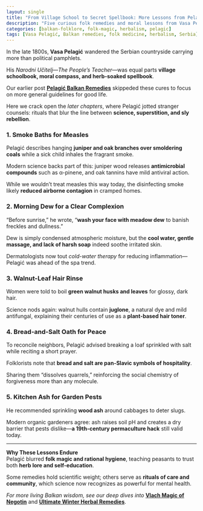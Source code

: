 ```yaml
---
layout: single
title: "From Village School to Secret Spellbook: More Lessons from Pelagićev Narodni Učitelj"
description: "Five curious folk remedies and moral lessons from Vasa Pelagić’s 19th-century guide—smoke baths for measles, morning-dew beauty secrets, and more—examined with modern science."
categories: [balkan-folklore, folk-magic, herbalism, pelagic]
tags: [Vasa Pelagić, Balkan remedies, folk medicine, herbalism, Serbia]
---
```


In the late 1800s, **Vasa Pelagić** wandered the Serbian countryside carrying more than political pamphlets.  

His *Narodni Učitelj*—*The People’s Teacher*—was equal parts **village schoolbook, moral compass, and herb-soaked spellbook**.  

Our earlier post **[Pelagić Balkan Remedies](/pelagicev-narodni-ucitelj-balkan-remedies)** skippeded these cures to focus on more general guidelines for good life.  

Here we crack open the *later chapters*, where Pelagić jotted stranger counsels: rituals that blur the line between **science, superstition, and sly rebellion**.

### 1. Smoke Baths for Measles
Pelagić describes hanging **juniper and oak branches over smoldering coals** while a sick child inhales the fragrant smoke.  

Modern science backs part of this: juniper wood releases **antimicrobial compounds** such as α-pinene, and oak tannins have mild antiviral action.  

While we wouldn’t treat measles this way today, the disinfecting smoke likely **reduced airborne contagion** in cramped homes.

### 2. Morning Dew for a Clear Complexion
“Before sunrise,” he wrote, “**wash your face with meadow dew** to banish freckles and dullness.”  

Dew is simply condensed atmospheric moisture, but the **cool water, gentle massage, and lack of harsh soap** indeed soothe irritated skin.  

Dermatologists now tout *cold-water therapy* for reducing inflammation—Pelagić was ahead of the spa trend.

### 3. Walnut-Leaf Hair Rinse
Women were told to boil **green walnut husks and leaves** for glossy, dark hair.  

Science nods again: walnut hulls contain **juglone**, a natural dye and mild antifungal, explaining their centuries of use as a **plant-based hair toner**.

### 4. Bread-and-Salt Oath for Peace
To reconcile neighbors, Pelagić advised breaking a loaf sprinkled with salt while reciting a short prayer.  

Folklorists note that **bread and salt are pan-Slavic symbols of hospitality**.  

Sharing them “dissolves quarrels,” reinforcing the social chemistry of forgiveness more than any molecule.

### 5. Kitchen Ash for Garden Pests
He recommended sprinkling **wood ash** around cabbages to deter slugs.  

Modern organic gardeners agree: ash raises soil pH and creates a dry barrier that pests dislike—**a 19th-century permaculture hack** still valid today.

---

**Why These Lessons Endure**  
Pelagić blurred **folk magic and rational hygiene**, teaching peasants to trust both **herb lore and self-education**.  

Some remedies hold scientific weight; others serve as **rituals of care and community**, which science now recognizes as powerful for mental health.

*For more living Balkan wisdom, see our deep dives into* **[Vlach Magic of Negotin](/balkan-folklore/folk-magic/herbalism/serbia/vlach-magic-negotin-serbia)** and **[Ultimate Winter Herbal Remedies](/balkan-folklore/winter-remedies/ultimate-winter-herbal-recipes/)**.
